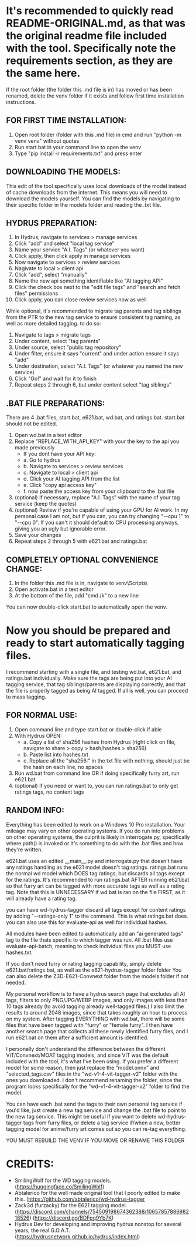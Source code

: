 # It's recommended to quickly read README-ORIGINAL.md, as that was the original readme file included with the tool. Specifically note the requirements section, as they are the same here.

If the root folder (the folder this .md file is in) has moved or has been renamed, delete the venv folder if it exists and follow first time installation instructions.

## FOR FIRST TIME INSTALLATION:
1. Open root folder (folder with this .md file) in cmd and run "python -m venv venv" without quotes
2. Run start.bat in your command line to open the venv
3. Type "pip install -r requirements.txt" and press enter

## DOWNLOADING THE MODELS:
This edit of the tool specifically uses local downloads of the model instead of cache downloads from the internet. This means you will need to download the models yourself. You can find the models by navigating to their specific folder in the models folder and reading the .txt file.

## HYDRUS PREPARATION:
1. In Hydrus, navigate to services > manage services
2. Click "add" and select "local tag service"
3. Name your service "A.I. Tags" (or whatever you want)
4. Click apply, then click apply in manage services
5. Now navigate to services > review services
6. Nagivate to local > client api
7. Click "add", select "manually"
8. Name the new api something identifiable like "AI tagging API"
9. Click the check box next to the "edit file tags" and "search and fetch files" permissions
10. Click apply, you can close review services now as well

While optional, it's recommended to migrate tag parents and tag siblings from the PTR to the new tag service to ensure consistent tag naming, as well as more detailed tagging.
to do so:

1. Navigate to tags > migrate tags
2. Under content, select "tag parents"
3. Under source, select "public tag repository"
4. Under filter, ensure it says "current" and under action ensure it says "add"
5. Under destination, select "A.I. Tags" (or whatever you named the new service)
6. Click "Go!" and wait for it to finish
7. Repeat steps 2 through 6, but under content select "tag siblings"

## .BAT FILE PREPARATIONS:
There are 4 .bat files, start.bat, e621.bat, wd.bat, and ratings.bat. start.bat should not be edited.
1. Open wd.bat in a text editor
2. Replace "REPLACE_WITH_API_KEY" with your the key to the api you made previously
   - If you dont have your API key:
	- a. Go to hydrus
	- b. Navigate to services > review services
	- c. Navigate to local > client api
	- d. Click your AI tagging API from the list
	- e. Click "copy api access key"
	- f. now paste the access key from your clipboard to the .bat file
3. (optional) If necessary, replace "A.I. Tags" with the name of your tag service (keep the quotes)
4. (optional) Review if you're capable of using your GPU for AI work. In my personal case I am not, but if you can, you can try changing "--cpu 1" to "--cpu 0". If you can't it should default to CPU processing anyways, giving you an ugly but ignorable error.
5. Save your changes
6. Repeat steps 2 through 5 with e621.bat and ratings.bat


## COMPLETELY OPTIONAL CONVENIENCE CHANGE:
1. In the folder this .md file is in, navigate to venv\Scripts\
2. Open activate.bat in a text editor
3. At the bottom of the file, add "cmd /k" to a new line
   
You can now double-click start.bat to automatically open the venv.


# Now you should be prepared and ready to start automatically tagging files. 
I recommend starting with a single file, and testing wd.bat, e621.bat, and ratings.bat individually. Make sure the tags are being put into your AI tagging service, that tag siblings/parents are displaying correctly, and that the file is properly tagged as being AI tagged. If all is well, you can proceed to mass tagging.


## FOR NORMAL USE:
1. Open command line and type start.bat or double-click if able
2. With Hydrus OPEN:
	- a. Copy a list of sha256 hashes from Hydrus (right click on file, navigate to share > copy > hash/hashes > sha256)
	- b. Paste list into hashes.txt
	- c. Replace all the "sha256:" in the txt file with nothing, should just be the hash on each line, no spaces
3. Run wd.bat from command line OR if doing specifically furry art, run e621.bat
4. (optional) If you need or want to, you can run ratings.bat to only get ratings tags, no content tags



## RANDOM INFO:
Everything has been edited to work on a Windows 10 Pro installation. Your mileage may vary on other operating systems.
If you do run into problems on other operating systems, the culprit is likely in interrogate.py, specifically where path() is invoked or it's something to do with the .bat files and how they're written.

e621.bat uses an edited \_\_main__.py and interrogate.py that doesn't have any ratings handling as the e621 model doesn't tag ratings.
ratings.bat runs the normal wd model which DOES tag ratings, but discards all tags except for the ratings.
It's recommended to run ratings.bat AFTER running e621.bat so that furry art can be tagged with more accurate tags as well as a rating tag.
Note that this is UNNECESSARY if wd.bat is ran on the file FIRST, as it will already have a rating tag.

you can have wd-hydrus-tagger discard all tags except for content ratings by adding "--ratings-only 1" to the command. This is what ratings.bat does. you can also use this for evaluate-api as well for individual hashes.

All modules have been edited to automatically add an "ai generated tags" tag to the file thats specific to which tagger was run.
All .bat files use evaluate-api-batch, meaning to check individual files you MUST use hashes.txt.

If you don't need furry or rating tagging capability, simply delete e621.bat/ratings.bat, as well as the e621-hydrus-tagger folder folder
You can also delete the Z3D-E621-Convnext folder from the models folder if not needed.

My personal workflow is to have a hydrus search page that excludes all AI tags, filters to only PNG/JPG/WEBP images, and only images with less than 10 tags already (to avoid tagging already well-tagged files.) I also limit the results to around 2048 images, since that takes roughly an hour to process on my system.
After tagging EVERYTHING with wd.bat, there will be some files that have been tagged with "furry" or "female furry".
I then have another search page that collects all these newly identified furry files, and I run e621.bat on them after a sufficient amount is identified.

I personally don't understand the difference between the different ViT/Convnext/MOAT tagging models, and since ViT was the default included with the tool, it's what I've been using.
If you prefer a different model for some reason, then just replace the "model.onnx" and "selected_tags.csv" files in the "wd-v1-4-vit-tagger-v2" folder with the ones you downloaded. I don't recommend renaming the folder, since the program looks specifically for the "wd-v1-4-vit-tagger-v2" folder to find the model.

You can have each .bat send the tags to their own personal tag service if you'd like, just create a new tag service and change the .bat file to point to the new tag service. This might be useful if you want to delete wd-hydrus-tagger tags from furry files, or delete a tag service if/when a new, better tagging model for anime/furry art comes out so you can re-tag everything.


YOU MUST REBUILD THE VENV IF YOU MOVE OR RENAME THIS FOLDER

# CREDITS:
- SmilingWolf for the WD tagging models. (https://huggingface.co/SmilingWolf)
- Abtalerico for the well made original tool that I poorly edited to make this. (https://github.com/abtalerico/wd-hydrus-tagger
- Zack3d (furzacky) for the E621 tagging model. (https://discord.com/channels/754509198674362388/1065785788698218526) (https://discord.gg/BDFpq9Yb7K)
- Hydrus Dev for developing and improving hydrus nonstop for several years, the real G.O.A.T. (https://hydrusnetwork.github.io/hydrus/index.html)
